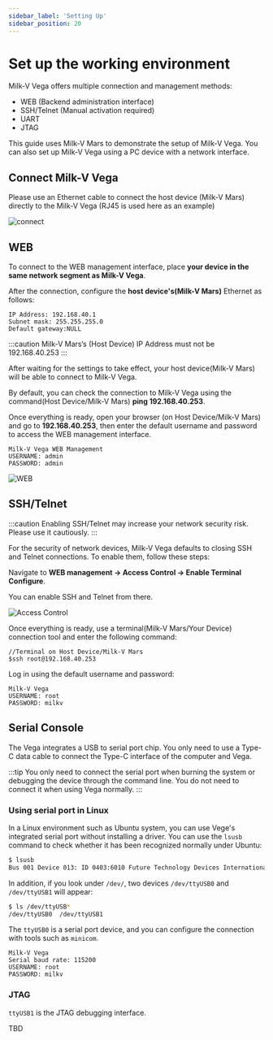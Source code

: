 ```yaml
---
sidebar_label: 'Setting Up'
sidebar_position: 20
---
```


# Set up the working environment

Milk-V Vega offers multiple connection and management methods:
- WEB (Backend administration interface)
- SSH/Telnet (Manual activation required)
- UART
- JTAG

This guide uses Milk-V Mars to demonstrate the setup of Milk-V Vega.
You can also set up Milk-V Vega using a PC device with a network interface.

## Connect Milk-V Vega

Please use an Ethernet cable to connect the host device (Milk-V Mars) directly to the Milk-V Vega (RJ45 is used here as an example)

![connect](/docs/vega/connect-demo.png)

## WEB 

To connect to the WEB management interface, place **your device in the same network segment as Milk-V Vega**.

After the connection, configure the **host device's(Milk-V Mars)** Ethernet as follows:


~~~
IP Address: 192.168.40.1
Subnet mask: 255.255.255.0
Default gateway:NULL
~~~

:::caution
Milk-V Mars‘s (Host Device) IP Address must not be 192.168.40.253
:::

After waiting for the settings to take effect, your host device(Milk-V Mars) will be able to connect to Milk-V Vega.

By default, you can check the connection to Milk-V Vega using the command(Host Device/Milk-V Mars) **ping 192.168.40.253**.

Once everything is ready, open your browser (on Host Device/Milk-V Mars) and go to **192.168.40.253**, then enter the default username and password to access the WEB management interface.

~~~
Milk-V Vega WEB Management
USERNAME: admin
PASSWORD: admin
~~~

![WEB](/docs/vega/webcotrol.webp)

## SSH/Telnet

:::caution
Enabling SSH/Telnet may increase your network security risk. Please use it cautiously.
:::

For the security of network devices, Milk-V Vega defaults to closing SSH and Telnet connections. To enable them, follow these steps:

Navigate to **WEB management -> Access Control -> Enable Terminal Configure**.

You can enable SSH and Telnet from there.

![Access Control](/docs/vega/ssh-telnet.webp)

Once everything is ready, use a terminal(Milk-V Mars/Your Device) connection tool and enter the following command:

~~~
//Terminal on Host Device/Milk-V Mars
$ssh root@192.168.40.253
~~~

Log in using the default username and password:

~~~
Milk-V Vega
USERNAME: root
PASSWORD: milkv
~~~

## Serial Console

The Vega integrates a USB to serial port chip. You only need to use a Type-C data cable to connect the Type-C interface of the computer and Vega.

:::tip
You only need to connect the serial port when burning the system or debugging the device through the command line. You do not need to connect it when using Vega normally.
:::

### Using serial port in Linux

In a Linux environment such as Ubuntu system, you can use Vege's integrated serial port without installing a driver. You can use the `lsusb` command to check whether it has been recognized normally under Ubuntu:
```bash
$ lsusb
Bus 001 Device 013: ID 0403:6010 Future Technology Devices International, Ltd FT2232C/D/H Dual UART/FIFO IC
```
In addition, if you look under `/dev/`, two devices `/dev/ttyUSB0` and `/dev/ttyUSB1` will appear:
```bash
$ ls /dev/ttyUSB*
/dev/ttyUSB0  /dev/ttyUSB1
```
The `ttyUSB0` is a serial port device, and you can configure the connection with tools such as `minicom`.

~~~
Milk-V Vega
Serial baud rate: 115200
USERNAME: root
PASSWORD: milkv
~~~

### JTAG

`ttyUSB1` is the JTAG debugging interface.

TBD
